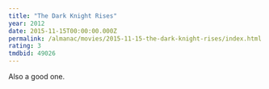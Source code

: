 ```yaml
---
title: "The Dark Knight Rises"
year: 2012
date: 2015-11-15T00:00:00.000Z
permalink: /almanac/movies/2015-11-15-the-dark-knight-rises/index.html
rating: 3
tmdbid: 49026
---
```


Also a good one.